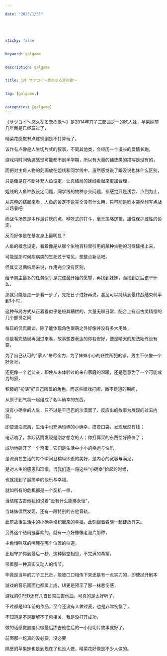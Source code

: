```yaml
---

date: "2025/1/31"





sticky: false


keyword: galgame


description: galgame


title: 1月 サツコイ～悠久なる恋の歌～


tag: [galgame,]


categories: [galgame]
---
```


《サツコイ～悠久なる恋の歌～》是2014年刀子三部曲之一的吃人妹，苹果妹前几年倒是已经玩过了，

晴菜花感觉有点炼铜倒是不打算玩了。

该作有点像是人生切片式的叙事，不同其他类，会经历一个漫长的爱情长跑，

游戏内时间轨迹感觉可能都不到半学期，所以有大量的铺垫类的描写是没有的，

而把对主角人物的刻画放在姐线和同学线中，虽然感觉说了跟没说也妹什么区别，

只是像是在不断补充人鱼设定，让真结局的妹线看起来更加合理，

姐线的人鱼种族设定问题，同学线的物种杂交问题，都感觉只是浅尝、点到为止，

从完整的结局来看，人鱼的设定不说完全没有什么用，只可能是剧本突然想写点战斗场景吧

而战斗场景是本作最讨厌的点，咿呀式的打斗，毫无策略逻辑，雄性保护雌性的设定，

反而好像是在基友身上最明显？

人鱼的概念设定，看着像是从哪个生物百科里引用的某种生物的习性嫁接上来，

可能是那时候疾病类的生死过于常见，想整点新活吧，

但其实这俩结局来说，作用完全没有区别，

给予男主最多的任务似乎是完成最开始的愿望，再找到妹妹，而找到之后该干什么，

那就只能是走一步看一步了，先把日子过好再说，甚至可以持续到最终战结束前半到1小时，

这种布局方式从正着看似乎是极其糟糕的，大量无聊日常，配合上有点古灵精怪的几个部员之间

每日的侃侃而谈，除了能体现角色很萌之外好像并没有多大用处，

但是看完结局再回过来看，故事想要表达的你若安好，便是晴天的想法始终没有变，

为了自己认可的"家人"拼尽全力，为了妹妹小小的任性所犯的错，男主不仅像一个好哥哥，

还更像一个老父亲，即使从未体验过的来自家庭的温暖，还是愿意为了一个可能成为的家，

积极的"扮演"好自己所属的角色，而这些嬉戏打闹，微不足道的瞬间，

从原子到气氛一起组成了名叫确幸的东西，

没有小确幸的人生，只不过是干巴巴的沙漠罢了。反应出的故事为展现的过去内容。

即使漂泊流离，生活中也充满琐碎的小确幸，摸摸口袋，发现居然有钱；

电话响了，拿起话筒发现是刚才想念的人；你打算买的东西恰好降价了；

成功地磕开了一个鸡蛋；它们是生活中小小的幸运与快乐，

是流淌在生活的每个瞬间且稍纵即逝的美好，是内心的宽容与满足，

是对人生的感恩和珍惜。当我们逐一将这些“小确幸”拾起的时候，

也就找到了最简单的快乐与幸福。

就如所有的危机都是一个契机一样，

当结尾古吉他犹如说着“没有什么能够永恒”，

当妹妹偶然发现，还有一段特别的吉他音轨，

此前故事生活中的小确幸堆积起来的幸福，此刻跟着春晓一起绽放开来。

另外这个结局挺喜欢的，就有一点好像像老港片那种，

主角悄咪咪的嗝屁在哪个位置的味道，

比起守护你到最后一秒，这种隔空相思，不完满的希望，

带着那一种真实又动人的情节。


毕竟是当年的刀子三兄贵，能被口口相传下来还是有一点实力的，即使抛开剧本

游戏的音乐画面也都属上成，UI更是预示了那一抹悲伤感，

游戏的OPED还有几首日常曲吉他曲，可真的是太好听了，

不过都是10年前的作品，至今还没有人做过麦，也是非常惋惜了，

不知道是不是跟解不了包相关，我是没打开成功，

做的话感觉直接只做最后练吉他往后的一小段切片故事就好了，

前面那一坨真的没必要，没必要

隔壁的苹果妹也是到现在了也没人做，晴菜花好像是不少人做的。